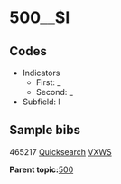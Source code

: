# 500\_\_$l

## Codes

-   Indicators
    -   First: \_
    -   Second: \_
-   Subfield: l

## Sample bibs

465217 [Quicksearch](https://search.library.yale.edu/catalog/465217) [VXWS](http://prodorbis.library.yale.edu:7014/vxws/GetHoldingsService?bibId=465217)

**Parent topic:**[500](../../tags/500/500.md)

